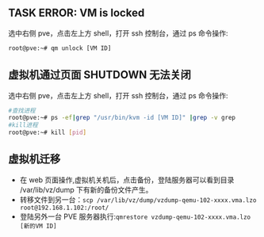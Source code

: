 ## TASK ERROR: VM is locked

选中右侧 pve，点击左上方 shell，打开 ssh 控制台，通过 ps 命令操作:

```bash
root@pve:~# qm unlock [VM ID]
```

## 虚拟机通过页面 SHUTDOWN 无法关闭

选中右侧 pve，点击左上方 shell，打开 ssh 控制台，通过 ps 命令操作:

```bash
#查找进程
root@pve:~# ps -ef|grep "/usr/bin/kvm -id [VM ID]" |grep -v grep
#kill进程
root@pve:~# kill [pid]
```

## 虚拟机迁移

- 在 web 页面操作,虚拟机关机后，点击备份，登陆服务器可以看到目录 /var/lib/vz/dump 下有新的备份文件产生。
- 转移文件到另一台：`scp /var/lib/vz/dump/vzdump-qemu-102-xxxx.vma.lzo root@192.168.1.102:/root/`
- 登陆另外一台 PVE 服务器执行:`qmrestore vzdump-qemu-102-xxxx.vma.lzo [新的VM ID]`

